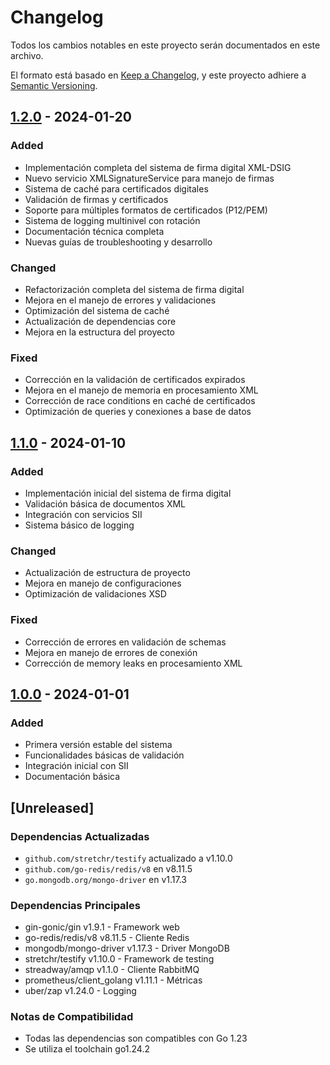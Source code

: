 # Changelog

Todos los cambios notables en este proyecto serán documentados en este archivo.

El formato está basado en [Keep a Changelog](https://keepachangelog.com/en/1.0.0/),
y este proyecto adhiere a [Semantic Versioning](https://semver.org/spec/v2.0.0.html).

## [1.2.0] - 2024-01-20

### Added
- Implementación completa del sistema de firma digital XML-DSIG
- Nuevo servicio XMLSignatureService para manejo de firmas
- Sistema de caché para certificados digitales
- Validación de firmas y certificados
- Soporte para múltiples formatos de certificados (P12/PEM)
- Sistema de logging multinivel con rotación
- Documentación técnica completa
- Nuevas guías de troubleshooting y desarrollo

### Changed
- Refactorización completa del sistema de firma digital
- Mejora en el manejo de errores y validaciones
- Optimización del sistema de caché
- Actualización de dependencias core
- Mejora en la estructura del proyecto

### Fixed
- Corrección en la validación de certificados expirados
- Mejora en el manejo de memoria en procesamiento XML
- Corrección de race conditions en caché de certificados
- Optimización de queries y conexiones a base de datos

## [1.1.0] - 2024-01-10

### Added
- Implementación inicial del sistema de firma digital
- Validación básica de documentos XML
- Integración con servicios SII
- Sistema básico de logging

### Changed
- Actualización de estructura de proyecto
- Mejora en manejo de configuraciones
- Optimización de validaciones XSD

### Fixed
- Corrección de errores en validación de schemas
- Mejora en manejo de errores de conexión
- Corrección de memory leaks en procesamiento XML

## [1.0.0] - 2024-01-01

### Added
- Primera versión estable del sistema
- Funcionalidades básicas de validación
- Integración inicial con SII
- Documentación básica

## [Unreleased]

### Dependencias Actualizadas
- `github.com/stretchr/testify` actualizado a v1.10.0
- `github.com/go-redis/redis/v8` en v8.11.5
- `go.mongodb.org/mongo-driver` en v1.17.3

### Dependencias Principales
- gin-gonic/gin v1.9.1 - Framework web
- go-redis/redis/v8 v8.11.5 - Cliente Redis
- mongodb/mongo-driver v1.17.3 - Driver MongoDB
- stretchr/testify v1.10.0 - Framework de testing
- streadway/amqp v1.1.0 - Cliente RabbitMQ
- prometheus/client_golang v1.11.1 - Métricas
- uber/zap v1.24.0 - Logging

### Notas de Compatibilidad
- Todas las dependencias son compatibles con Go 1.23
- Se utiliza el toolchain go1.24.2

[1.2.0]: https://github.com/tu-usuario/FMgo/compare/v1.1.0...v1.2.0
[1.1.0]: https://github.com/tu-usuario/FMgo/compare/v1.0.0...v1.1.0
[1.0.0]: https://github.com/tu-usuario/FMgo/releases/tag/v1.0.0 